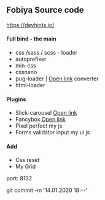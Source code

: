 ## Fobiya Source code

https://devhints.io/

#### Full bind - the main

* css /sass / scss - loader
* autoprefixer
* min-css
* cssnano
* pug-loader | [Open link](https://pughtml.com) converter
* html-loader

#### Plugins
* Slick-carousel  [Open link](https://github.com/kenwheeler/slick/)   
* Fancybox [Open link](https://github.com/fancyapps/fancybox)  
* Pixel perfect my js
* Forms validator input my ui js 

#### Add
* Css reset 
* My Grid 

port: 8132

git commit -m '14.01.2020 18:--'